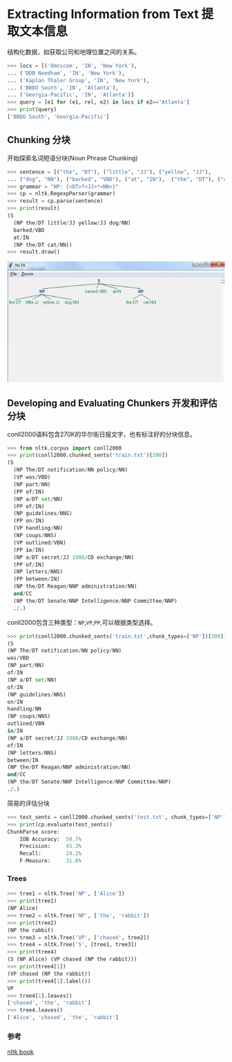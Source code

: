 # Extracting Information from Text 提取文本信息

结构化数据，如获取公司和地理位置之间的关系。
```python
>>> locs = [('Omnicom', 'IN', 'New York'),
... ('DDB Needham', 'IN', 'New York'),
... ('Kaplan Thaler Group', 'IN', 'New York'),
... ('BBDO South', 'IN', 'Atlanta'),
... ('Georgia-Pacific', 'IN', 'Atlanta')]
>>> query = [e1 for (e1, rel, e2) in locs if e2=='Atlanta']
>>> print(query)
['BBDO South', 'Georgia-Pacific']
```


## Chunking 分块

开始探索名词短语分块(Noun Phrase Chunking)

```python
>>> sentence = [("the", "DT"), ("little", "JJ"), ("yellow", "JJ"),
... ("dog", "NN"), ("barked", "VBD"), ("at", "IN"),  ("the", "DT"), ("cat", "NN")]
>>> grammar = "NP: {<DT>?<JJ>*<NN>}"
>>> cp = nltk.RegexpParser(grammar)
>>> result = cp.parse(sentence)
>>> print(result)
(S
  (NP the/DT little/JJ yellow/JJ dog/NN)
  barked/VBD
  at/IN
  (NP the/DT cat/NN))
>>> result.draw()
```
![np-chunking](https://github.com/fountainhead-gq/MachineLearning/blob/master/NLTK/image/np-chunking.jpg)



## Developing and Evaluating Chunkers 开发和评估分块

conll2000语料包含270K的华尔街日报文字，也有标注好的分块信息。
```python
>>> from nltk.corpus import conll2000
>>> print(conll2000.chunked_sents('train.txt')[200])
(S
  (NP The/DT notification/NN policy/NN)
  (VP was/VBD)
  (NP part/NN)
  (PP of/IN)
  (NP a/DT set/NN)
  (PP of/IN)
  (NP guidelines/NNS)
  (PP on/IN)
  (VP handling/NN)
  (NP coups/NNS)
  (VP outlined/VBN)
  (PP in/IN)
  (NP a/DT secret/JJ 1988/CD exchange/NN)
  (PP of/IN)
  (NP letters/NNS)
  (PP between/IN)
  (NP the/DT Reagan/NNP administration/NN)
  and/CC
  (NP the/DT Senate/NNP Intelligence/NNP Committee/NNP)
  ./.)
  ```

conll2000包含三种类型：`NP`,`VP`,`PP`,可以根据类型选择。
  ```python
  >>> print(conll2000.chunked_sents('train.txt',chunk_types=['NP'])[200])
(S
  (NP The/DT notification/NN policy/NN)
  was/VBD
  (NP part/NN)
  of/IN
  (NP a/DT set/NN)
  of/IN
  (NP guidelines/NNS)
  on/IN
  handling/NN
  (NP coups/NNS)
  outlined/VBN
  in/IN
  (NP a/DT secret/JJ 1988/CD exchange/NN)
  of/IN
  (NP letters/NNS)
  between/IN
  (NP the/DT Reagan/NNP administration/NN)
  and/CC
  (NP the/DT Senate/NNP Intelligence/NNP Committee/NNP)
  ./.)
  ```

简易的评估分块
```python
>>> test_sents = conll2000.chunked_sents('test.txt', chunk_types=['NP'])
>>> print(cp.evaluate(test_sents))
ChunkParse score:
    IOB Accuracy:  59.7%
    Precision:     45.3%
    Recall:        24.2%
    F-Measure:     31.6%
```    

### Trees

```python
>>> tree1 = nltk.Tree('NP', ['Alice'])
>>> print(tree1)
(NP Alice)
>>> tree2 = nltk.Tree('NP', ['the', 'rabbit'])
>>> print(tree2)
(NP the rabbit)
>>> tree3 = nltk.Tree('VP', ['chased', tree2])
>>> tree4 = nltk.Tree('S', [tree1, tree3])
>>> print(tree4)
(S (NP Alice) (VP chased (NP the rabbit)))
>>> print(tree4[1])
(VP chased (NP the rabbit))
>>> print(tree4[1].label())
VP
>>> tree4[1].leaves()
['chased', 'the', 'rabbit']
>>> tree4.leaves()
['Alice', 'chased', 'the', 'rabbit']
```

### 参考
[nltk book ](http://www.nltk.org/book/ch07.html)
